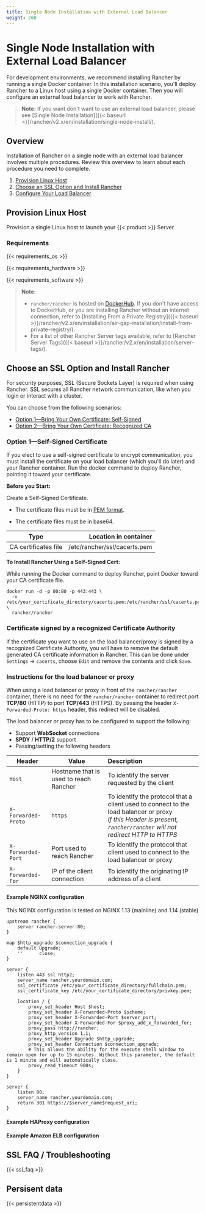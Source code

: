 ```yaml
---
title: Single Node Installation with External Load Balancer
weight: 260
---
```

# Single Node Installation with External Load Balancer

For development environments, we recommend installing Rancher by running a single Docker container. In this installation scenario, you'll deploy Rancher to a Linux host using a single Docker container. Then you will configure an external load balancer to work with Rancher.

>**Note:**
> If you want don't want to use an external load balancer, please see [Single Node Installation]({{< baseurl >}}/rancher/v2.x/en/installation/single-node-install/).

## Overview

Installation of Rancher on a single node with an external load balancer involves multiple procedures. Review this overview to learn about each procedure you need to complete.

1. [Provision Linux Host](#provision-linux-host)
2. [Choose an SSL Option and Install Rancher](#choose-an-ssl-option-and-install-rancher)
3. [Configure Your Load Balancer](#configure-your-load-balancer)

## Provision Linux Host

Provision a single Linux host to launch your {{< product >}} Server.

### Requirements

{{< requirements_os >}}

{{< requirements_hardware >}}

{{< requirements_software >}}

>**Note:**
>- `rancher/rancher` is hosted on [DockerHub](https://hub.docker.com/r/rancher/rancher/tags/). If you don't have access to DockerHub, or you are installing Rancher without an internet connection, refer to [Installing From a Private Registry]({{< baseurl >}}/rancher/v2.x/en/installation/air-gap-installation/install-from-private-registry/).<br/>
>- For a list of other Rancher Server tags available, refer to [Rancher Server Tags]({{< baseurl >}}/rancher/v2.x/en/installation/server-tags/).

## Choose an SSL Option and Install Rancher

For security purposes, SSL (Secure Sockets Layer) is required when using Rancher. SSL secures all Rancher network communication, like when you login or interact with a cluster.

You can choose from the following scenarios:

- [Option 1—Bring Your Own Certificate: Self-Signed](#option-1-bring-your-own-certificate-self-signed)
- [Option 2—Bring Your Own Certificate: Recognized CA](#certificate-signed-by-a-recognized-certificate-authority)

### Option 1—Self-Signed Certificate

If you elect to use a self-signed certificate to encrypt communication, you must install the certificate on your load balancer (which you'll do later) and your Rancher container. Run the docker command to deploy Rancher, pointing it toward your certificate.

**Before you Start:**

Create a Self-Signed Certificate.

- The certificate files must be in [PEM format](#ssl-faq-troubleshooting).

- The certificate files must be in base64.

| Type                         |        Location in container |
| ---------------------------- | ---------------------------: |
| CA certificates file         | /etc/rancher/ssl/cacerts.pem |


**To Install Rancher Using a Self-Signed Cert:**

While running the Docker command to deploy Rancher, point Docker toward your CA certificate file.

```
docker run -d -p 80:80 -p 443:443 \
  -v /etc/your_certificate_directory/cacerts.pem:/etc/rancher/ssl/cacerts.pem \
  rancher/rancher
```

### Certificate signed by a recognized Certificate Authority

If the certificate you want to use on the load balancer/proxy is signed by a recognized Certificate Authority, you will have to remove the default generated CA certificate information in Rancher. This can be done under `Settings` -> `cacerts`, choose `Edit` and remove the contents and click `Save`.

### Instructions for the load balancer or proxy

When using a load balancer or proxy in front of the `rancher/rancher` container, there is no need for the `rancher/rancher` container to redirect port **TCP/80** (HTTP) to port **TCP/443** (HTTPS). By passing the header `X-Forwarded-Proto:
 https` header, this redirect will be disabled.

The load balancer or proxy has to be configured to support the following:

* Support **WebSocket** connections
* **SPDY** / **HTTP/2** support
* Passing/setting the following headers

| Header               | Value                                     | Description                                                  |
| -------------------- | ----------------------------------------- | :----------------------------------------------------------- |
| `Host`               | Hostname that is used to reach Rancher | To identify the server requested by the client               |
| `X-Forwarded-Proto`  | `https`                                   | To identify the protocol that a client used to connect to the load balancer or proxy<br />*If this Header is present, `rancher/rancher` will not redirect HTTP to HTTPS* |
| `X-Forwarded-Port`   | Port used to reach Rancher                | To identify the protocol that client used to connect to the load balancer or proxy |
| `X-Forwarded-For`    | IP of the client connection               | To identify the originating IP address of a client           |


#### Example NGINX configuration

This NGINX configuration is tested on NGINX 1.13 (mainline) and 1.14 (stable)

```
upstream rancher {
    server rancher-server:80;
}

map $http_upgrade $connection_upgrade {
    default Upgrade;
    ''      close;
}

server {
    listen 443 ssl http2;
    server_name rancher.yourdomain.com;
    ssl_certificate /etc/your_certificate_directory/fullchain.pem;
    ssl_certificate_key /etc/your_certificate_directory/privkey.pem;

    location / {
        proxy_set_header Host $host;
        proxy_set_header X-Forwarded-Proto $scheme;
        proxy_set_header X-Forwarded-Port $server_port;
        proxy_set_header X-Forwarded-For $proxy_add_x_forwarded_for;
        proxy_pass http://rancher;
        proxy_http_version 1.1;
        proxy_set_header Upgrade $http_upgrade;
        proxy_set_header Connection $connection_upgrade;
        # This allows the ability for the execute shell window to remain open for up to 15 minutes. Without this parameter, the default is 1 minute and will automatically close.
        proxy_read_timeout 900s;
    }
}

server {
    listen 80;
    server_name rancher.yourdomain.com;
    return 301 https://$server_name$request_uri;
}
```

#### Example HAProxy configuration

#### Example Amazon ELB configuration

## SSL FAQ / Troubleshooting

{{< ssl_faq >}}

## Persisent data

{{< persistentdata >}}
